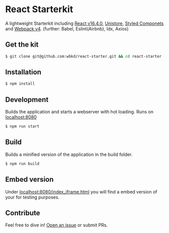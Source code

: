 # React Starterkit

A lightweight Starterkit including [React v16.4.0](https://facebook.github.io/react/), [Unistore](https://www.npmjs.com/package/unistore), [Styled Componets](https://www.styled-components.com/) and [Webpack v4](https://webpack.js.org/).
(further: Babel, Eslint(Airbnb), Idx, Axios)

## Get the kit

```sh
$ git clone git@github.com:wbkd/react-starter.git && cd react-starter
```

## Installation

```sh
$ npm install
```

## Development

Builds the application and starts a webserver with hot loading.
Runs on [localhost:8080](http://localhost:8080/)

```sh
$ npm run start
```

## Build

Builds a minified version of the application in the build folder.

```sh
$ npm run build
```

## Embed version
Under [localhost:8080/index_iframe.html](http://localhost:8080/index_iframe.html) you will find a embed version of your for testing purposes.

## Contribute

Feel free to dive in! [Open an issue](https://github.com/wbkd/react-starter/issues/new) or submit PRs.
